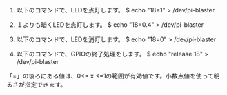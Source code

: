 1. 以下のコマンドで、LEDを点灯します。
$ echo  "18=1" >  /dev/pi-blaster

2. １よりも暗くLEDを点灯します。
$ echo  "18=0.4" >  /dev/pi-blaster

3. 以下のコマンドで、LEDを消灯します。
$ echo  "18=0" >  /dev/pi-blaster

4. 以下のコマンドで、GPIOの終了処理をします。
$ echo  "release 18" >  /dev/pi-blaster

「=」の後ろにある値は、0<= x <=1の範囲が有効値です。小数点値を使って明るさが指定できます。
